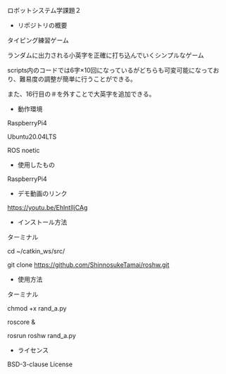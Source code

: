 ロボットシステム学課題２
- リポジトリの概要
 
 タイピング練習ゲーム
 
  ランダムに出力される小英字を正確に打ち込んでいくシンプルなゲーム
  
  scripts内のコードでは6字×10回になっているがどちらも可変可能になっており、難易度の調整が簡単に行うことができる。
  
  また、16行目の＃を外すことで大英字を追加できる。
- 動作環境

RaspberryPi4

Ubuntu20.04LTS

ROS  noetic
- 使用したもの

RaspberryPi4
- デモ動画のリンク

https://youtu.be/EhlntlIjCAg
- インストール方法

ターミナル

cd ~/catkin_ws/src/

git clone https://github.com/ShinnosukeTamai/roshw.git

- 使用方法

ターミナル

chmod +x rand_a.py

roscore &

rosrun roshw rand_a.py
- ライセンス

BSD-3-clause License
